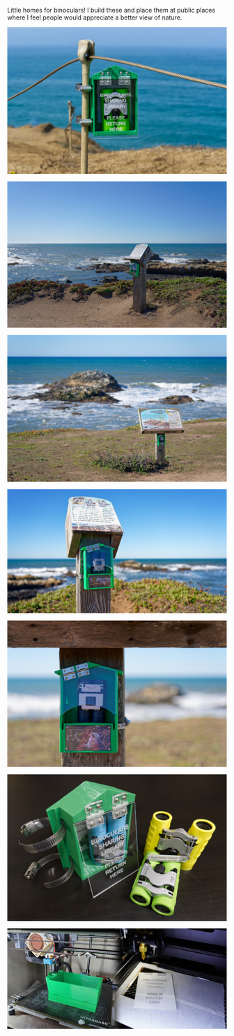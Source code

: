 Little homes for binoculars! I build these and place them at public places where I feel people would appreciate a better view of nature.

![](photos/DSC09229-1080.webp)

![](photos/DSC22111307859-1080.jpg)

![](photos/DSC22111307829-1080.jpg)

![](photos/DSC22111307797-1080.jpg)

![](photos/DSC22111307826-1080.jpg)

![](photos/DSC02305-1080.jpg)

![](photos/production.jpg)